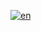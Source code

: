 [![en](https://img.shields.io/badge/lang-en-red.svg)](https://github.com/Shegzimus/shegzimus/blob/main/README.md)
